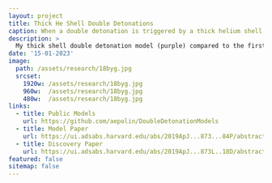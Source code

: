 ```yaml
---
layout: project
title: Thick He Shell Double Detonations
caption: When a double detonation is triggered by a thick helium shell a new type of transient occurs -- a Type I supernova with an early flux excess in its lightcurve and a heavily line blanketed spectrum. My modeled predictionswere used to help discover this new, growing, class of transients which currently has roughly 10 members.
description: >
  My thick shell double detonation model (purple) compared to the first discovered candidate of this class (SN 2018byg). Both model and supernova show an early flux excess in their light curves and a spectrum which is heavily line blanketed by the ashes of the burnt helium shell.
date: '15-01-2023'
image: 
  path: /assets/research/18byg.jpg
  srcset: 
    1920w: /assets/research/18byg.jpg
    960w:  /assets/research/18byg.jpg
    480w:  /assets/research/18byg.jpg
links:
  - title: Public Models
    url: https://github.com/aepolin/DoubleDetonationModels
  - title: Model Paper
    url: https://ui.adsabs.harvard.edu/abs/2019ApJ...873...84P/abstract
  - title: Discovery Paper
    url: https://ui.adsabs.harvard.edu/abs/2019ApJ...873L..18D/abstract 
featured: false
sitemap: false
---
```

